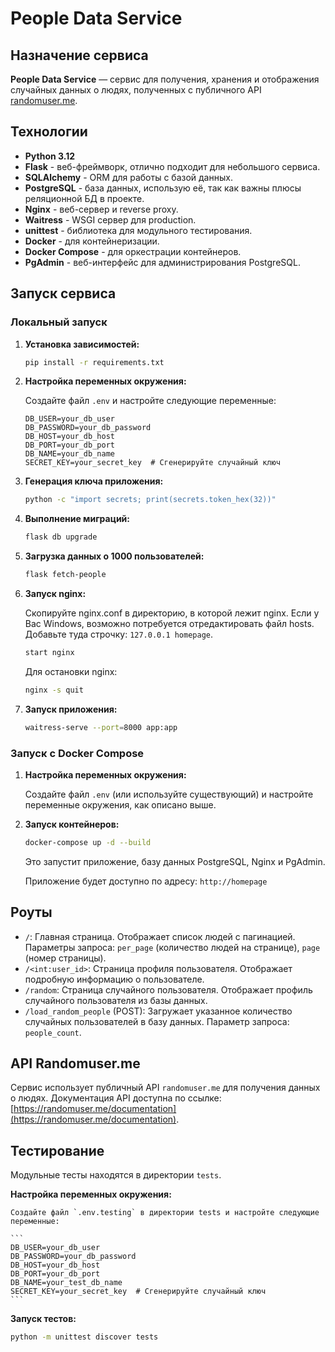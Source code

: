 # People Data Service

## Назначение сервиса

**People Data Service** — сервис для получения, хранения и отображения случайных данных о людях, полученных с публичного API [randomuser.me](https://randomuser.me/).

## Технологии

* **Python 3.12**
* **Flask** - веб-фреймворк, отлично подходит для небольшого сервиса.
* **SQLAlchemy** - ORM для работы с базой данных.
* **PostgreSQL** - база данных, использую её, так как важны плюсы реляционной БД в проекте.
* **Nginx** - веб-сервер и reverse proxy.
* **Waitress** - WSGI сервер для production.
* **unittest** - библиотека для модульного тестирования.
* **Docker** - для контейнеризации.
* **Docker Compose** - для оркестрации контейнеров.
* **PgAdmin** - веб-интерфейс для администрирования PostgreSQL.

## Запуск сервиса

### Локальный запуск

1.  **Установка зависимостей:**

    ```bash
    pip install -r requirements.txt
    ```

2.  **Настройка переменных окружения:**

    Создайте файл `.env`  и настройте следующие переменные:

    ```
    DB_USER=your_db_user
    DB_PASSWORD=your_db_password
    DB_HOST=your_db_host
    DB_PORT=your_db_port
    DB_NAME=your_db_name
    SECRET_KEY=your_secret_key  # Сгенерируйте случайный ключ
    ```
3. **Генерация ключа приложения:**

   ```bash
   python -c "import secrets; print(secrets.token_hex(32))"
   ```
   
4. **Выполнение миграций:**

    ```bash
    flask db upgrade
    ```

5.  **Загрузка данных о 1000 пользователей:**

    ```bash
    flask fetch-people
    ```
6.  **Запуск nginx:**
    
    Скопируйте nginx.conf в директорию, в которой лежит nginx.
    Если у Вас Windows, возможно потребуется отредактировать файл hosts.
    Добавьте туда строчку: `127.0.0.1 homepage`.

    ```bash
    start nginx
    ```
    Для остановки nginx:
    ```bash
    nginx -s quit
    ```

7.  **Запуск приложения:**

    ```bash
    waitress-serve --port=8000 app:app
    ```

### Запуск с Docker Compose

1.  **Настройка переменных окружения:**

    Создайте файл `.env` (или используйте существующий) и настройте переменные окружения, как описано выше.

2.  **Запуск контейнеров:**

    ```bash
    docker-compose up -d --build
    ```

    Это запустит приложение, базу данных PostgreSQL, Nginx и PgAdmin.

    Приложение будет доступно по адресу: `http://homepage`


## Роуты

*   `/`: Главная страница. Отображает список людей с пагинацией. Параметры запроса: `per_page` (количество людей на странице), `page` (номер страницы).
*   `/<int:user_id>`: Страница профиля пользователя. Отображает подробную информацию о пользователе.
*   `/random`: Страница случайного пользователя.  Отображает профиль случайного пользователя из базы данных.
*   `/load_random_people` (POST): Загружает указанное количество случайных пользователей в базу данных.  Параметр запроса: `people_count`.


## API Randomuser.me

Сервис использует публичный API `randomuser.me` для получения данных о людях.  Документация API доступна по ссылке: [https://randomuser.me/documentation](https://randomuser.me/documentation).


## Тестирование

Модульные тесты находятся в директории `tests`.

**Настройка переменных окружения:**

    Создайте файл `.env.testing` в директории tests и настройте следующие переменные:

    ```
    DB_USER=your_db_user
    DB_PASSWORD=your_db_password
    DB_HOST=your_db_host
    DB_PORT=your_db_port
    DB_NAME=your_test_db_name
    SECRET_KEY=your_secret_key  # Сгенерируйте случайный ключ
    ```

**Запуск тестов:**

```bash
python -m unittest discover tests
```